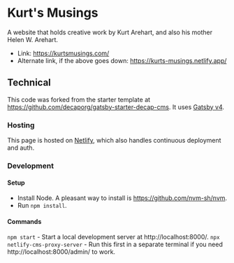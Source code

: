 # Kurt's Musings

A website that holds creative work by Kurt Arehart, and also his mother Helen W. Arehart.
- Link: https://kurtsmusings.com/
- Alternate link, if the above goes down: https://kurts-musings.netlify.app/

## Technical

This code was forked from the starter template at https://github.com/decaporg/gatsby-starter-decap-cms. It uses [Gatsby v4](https://www.gatsbyjs.com/gatsby-4/).

### Hosting
This page is hosted on [Netlify](https://www.netlify.com), which also handles continuous deployment and auth.


### Development

#### Setup

- Install Node. A pleasant way to install is https://github.com/nvm-sh/nvm.
- Run `npm install`.

#### Commands

`npm start` - Start a local development server at http://localhost:8000/.
`npx netlify-cms-proxy-server` - Run this first in a separate terminal if you need http://localhost:8000/admin/ to work.
